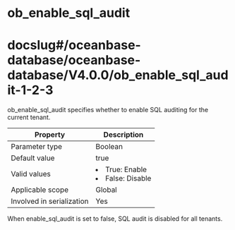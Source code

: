 ob_enable_sql_audit
========================================
# docslug#/oceanbase-database/oceanbase-database/V4.0.0/ob_enable_sql_audit-1-2-3
ob_enable_sql_audit specifies whether to enable SQL auditing for the current tenant.


| **Property** | **Description** |
|---------|------------------------------------------------------------------------------------------------------------------|
| Parameter type | Boolean |
| Default value | true |
| Valid values | <li> True: Enable   <li> False: Disable |
| Applicable scope | Global |
| Involved in serialization | Yes |



When enable_sql_audit is set to false, SQL audit is disabled for all tenants.
